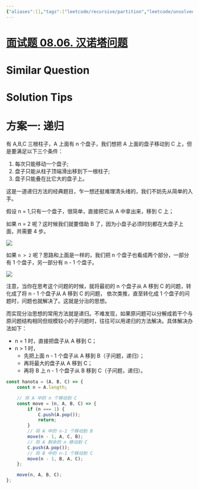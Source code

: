 ```yaml
---
{"aliases":[],"tags":["leetcode/recursive/partition","leetcode/unsolved"],"review-dates":[],"dg-publish":true,"difficulty":"easy","date-created":"2023-08-04-Fri, 2:51:22 pm","date-modified":"2023-08-04-Fri, 2:55:24 pm","permalink":"/programming/basic/leetcode/面试题 08.06. 汉诺塔问题/","dgPassFrontmatter":true}
---
```



# [面试题 08.06. 汉诺塔问题](https://leetcode.cn/problems/hanota-lcci/)

# Similar Question

# Solution Tips

# 方案一: 递归

有 A,B,C 三根柱子，A 上面有 n 个盘子，我们想把 A 上面的盘子移动到 C 上，但是要满足以下三个条件：

1. 每次只能移动一个盘子;
2. 盘子只能从柱子顶端滑出移到下一根柱子;
3. 盘子只能叠在比它大的盘子上。

这是一道递归方法的经典题目，乍一想还挺难理清头绪的，我们不妨先从简单的入手。

假设 n = 1,只有一个盘子，很简单，直接把它从 A 中拿出来，移到 C 上；

如果 n = 2 呢？这时候我们就要借助 B 了，因为小盘子必须时刻都在大盘子上面，共需要 4 步。

![](https://pic.leetcode-cn.com/f6f3b97651247c9ff846f115e1866ab364b1c0e265fd51689ddd6a8ca1758482-0806.gif)

如果 `n > 2` 呢？思路和上面是一样的，我们把 n 个盘子也看成两个部分，一部分有 1 个盘子，另一部分有 n - 1 个盘子。

![](https://pic.leetcode-cn.com/3bffd1a1faf4323a92b659e37d7e2cd6c79fe074602b2977f4a7931fe82bbb13-08061.gif)

注意，当你在思考这个问题的时候，就将最初的 n 个盘子从 A 移到 C 的问题，转化成了将 n - 1 个盘子从 A 移到 C 的问题， 依次类推，直至转化成 1 个盘子的问题时，问题也就解决了。这就是分治的思想。

而实现分治思想的常用方法就是递归。不难发现，如果原问题可以分解成若干个与原问题结构相同但规模较小的子问题时，往往可以用递归的方法解决。具体解决办法如下：

- n = 1 时，直接把盘子从 A 移到 C；
- n > 1 时，
	- 先把上面 n - 1 个盘子从 A 移到 B（子问题，递归）；
	- 再将最大的盘子从 A 移到 C；
	- 再将 B 上 n - 1 个盘子从 B 移到 C（子问题，递归）。

```js
const hanota = (A, B, C) => {
    const n = A.length;

    // 将 A 中的 n 个移动到 C
    const move = (n, A, B, C) => {
        if (n === 1) {
            C.push(A.pop());
            return;
        }
        // 将 A 中的 n-1 个移动到 B
        move(n - 1, A, C, B);
        // 将 A 剩余的 n 移动到 C
        C.push(A.pop());
        // 将 B 中的 n-1 个移动到 C
        move(n - 1, B, A, C);
    };

    move(n, A, B, C);
};
```

